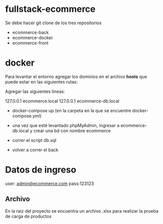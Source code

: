 # fullstack-ecommerce
Se debe hacer git clone de los tres repositorios
- ecommerce-back
- ecommerce-docker
- ecommerce-front

# docker

Para levantar el entorno agregar los dominios en el archivo **hosts** que puede estar en las siguientes rutas:

Agregar las siguientes lineas:

127.0.0.1       ecommerce.local
127.0.0.1       ecommerce-db.local

- docker-compose up (en la carpeta en la que se encuentre docker-compose.yml)

- una vez que esté levantado phpMyAdmin, ingresar a ecommerce-db.local y crear una bd con nombre ecommerce
- correr el script db.sql
- volver a correr el back

# Datos de ingreso
user: admin@ecommerce.com
pass:123123

## Archivo
En la raiz del proyecto se encuentra un archivo .xlsx para realizar la prueba de carga de productos
